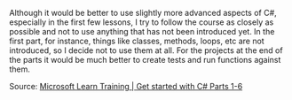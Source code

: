 Although it would be better to use slightly more advanced aspects of C#, especially in the first few lessons, I try to follow the course as closely as possible and not to use anything that has not been introduced yet.
In the first part, for instance, things like classes, methods, loops, etc are not introduced, so I decide not to use them at all.
For the projects at the end of the parts it would be much better to create tests and run functions against them.

Source: [Microsoft Learn Training | Get started with C# Parts 1-6](https://learn.microsoft.com/en-us/training/paths/get-started-c-sharp-part-1/)
